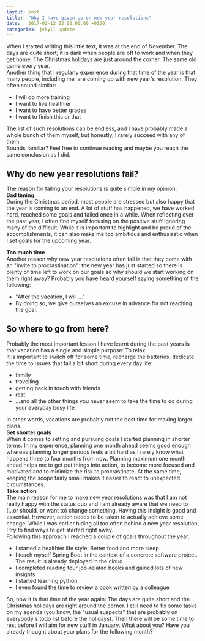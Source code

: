 ```yaml
---
layout: post
title:  "Why I have given up on new year resolutions"
date:   2017-02-12 23:00:00:00 +0100
categories: jekyll update
---
```


When I started writing this little text, it was at the end of November. The days are quite short; it is dark when people are off to work and when they get home. The Christmas holidays are 
just around the corner. The same old game every year.
<br/>
Another thing that I regularly experience during that time of the year is that many people, including me, are coming up with new year's resolution. They often sound similar:


* I will do more training
* I want to live healthier
* I want to have better grades
* I want to finish this or that
        

The list of such resolutions can be endless, and I have probably made a whole bunch of them myself, but honestly, I rarely succeed with any of them.
<br/> 
Sounds familiar? Feel free to continue reading and maybe you reach the same conclusion as I did.

## Why do new year resolutions fail?
The reason for failing your resolutions is quite simple in my opinion:<br/>
**Bad timing**
<br/>
During the Christmas period, most people are stressed but also happy that the year is coming to an end. A lot of stuff has happened, we have worked hard, reached some goals and failed once 
in a while. When reflecting over the past year, I often find myself focusing on the positive stuff ignoring many of the difficult. While it is important to highlight and be proud of the 
accomplishments, it can also make me too ambitious and enthusiastic when I set goals for the upcoming year.
<br/>

**Too much time**
<br/>
Another reason why new year resolutions often fail is that they come with an "invite to procrastination": the new year has just started so there is plenty of time left to work on our goals 
so why should we start working on them right away? Probably you have heard yourself saying something of the following:


* "After the vacation, I will ..."
* By doing so, we give ourselves an excuse in advance for not reaching the goal.


## So where to go from here?
Probably the most important lesson I have learnt during the past years is that vacation has a single and simple purpose:  To relax.<br/>
It is important to switch off for some time, recharge the batteries, dedicate the time to issues that fall a bit short during every day life:


* family
* travelling
* getting back in touch with friends
* rest
* ...and all the other things you never seem to take the time to do during your everyday busy life.</li>
       

In other words, vacations are probably not the best time for making larger plans.
<br/>
**Set shorter goals**<br/>
When it comes to setting and pursuing goals I started planning in shorter terms: In my experience, planning one month ahead seems good enough whereas planning longer periods feels a bit hard 
as I rarely know what happens three to four months from now. Planning maximum one month ahead helps me to get put things into action, to become more focused and motivated and to minimize the
risk to procrastinate. At the same time, keeping the scope fairly small makes it easier to react to unexpected circumstances.
<br/>
**Take action**<br/>
The main reason for me to make new year resolutions was that I am not really happy with the status quo and I am already aware that we need to (...or should, or want to) change something.
Having this insight is good and essential. However, action needs to be taken to actually achieve some change. While I was earlier hiding all too often behind a new year resolution, 
I try to find ways to get started right away.
<br/>
Following this approach I reached a couple of goals throughout the year:


* I started a healthier life style: Better food and more sleep
* I teach myself Spring Boot in the context of a concrete software project. The result is already deployed in the cloud
* I completed reading four job-related books and gained lots of new insights
* I started learning python
* I even found the time to review a book written by a colleague
       

So, now it is that time of the year again: The days are quite short and the Christmas holidays are right around the corner. I still need to fix some tasks on my agenda (you know, the 
"usual suspects" that are probably on everybody´s todo list before the holidays). Then there will be some time to rest before I will aim for new stuff in January.
What about you? Have you already thought about your plans for the following month?</p>
